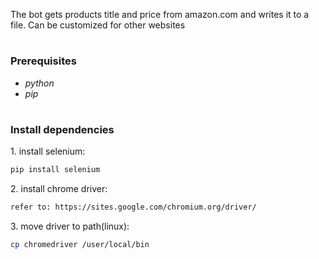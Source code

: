 The bot gets products title and price from amazon.com and writes it to a file. Can be customized for other websites

#

### Prerequisites

- _python_
- _pip_

#

### Install dependencies

1\. install selenium:

```sh
pip install selenium
```

2\. install chrome driver:

```sh
refer to: https://sites.google.com/chromium.org/driver/
```

3\. move driver to path(linux):

```sh
cp chromedriver /user/local/bin
```
